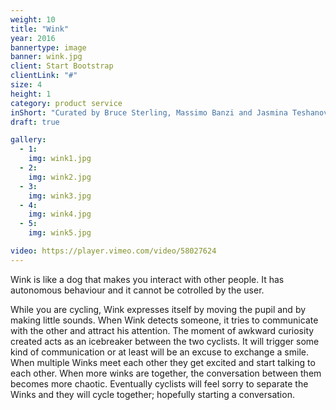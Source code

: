 ```yaml
---
weight: 10
title: "Wink"
year: 2016
bannertype: image
banner: wink.jpg
client: Start Bootstrap
clientLink: "#"
size: 4
height: 1
category: product service
inShort: "Curated by Bruce Sterling, Massimo Banzi and Jasmina Teshanovich, ['Casa Jasmina'](http://casajasmina.arduino.cc) is an ongoing pilot project in the business space of domestic electronic networking, or, “the Internet of Things in the Home.” The goal was to integrate traditional Italian skills in furniture and interior design with emergent skills in Italian open-source electronics."
draft: true

gallery:
  - 1:
    img: wink1.jpg
  - 2:
    img: wink2.jpg
  - 3:
    img: wink3.jpg
  - 4:
    img: wink4.jpg
  - 5:
    img: wink5.jpg

video: https://player.vimeo.com/video/58027624
---
```

Wink is like a dog that makes you interact with other people. It has autonomous behaviour and it cannot be cotrolled by the user.

While you are cycling, Wink expresses itself by moving the pupil and by making little sounds.
When Wink detects someone, it tries to communicate with the other and attract his attention. The moment of awkward curiosity created acts as an icebreaker between the two cyclists. It will trigger some kind of communication or at least will be an excuse to exchange a smile.
When multiple Winks meet each other they get excited and start talking to each other. When more winks are together, the conversation between them becomes more chaotic.
Eventually cyclists will feel sorry to separate the Winks and they will cycle together; hopefully starting a conversation.
